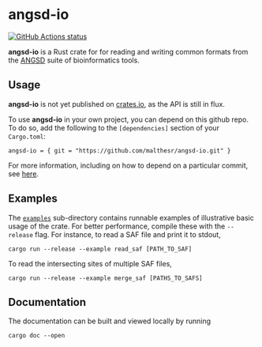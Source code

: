 # angsd-io

[![GitHub Actions status](https://github.com/malthesr/angsd-io/workflows/CI/badge.svg)](https://github.com/malthesr/angsd-io/actions)

**angsd-io** is a Rust crate for for reading and writing common formats from the [ANGSD](https://github.com/ANGSD/angsd) suite of bioinformatics tools.

## Usage

**angsd-io** is not yet published on [crates.io](https://crates.io/), as the API is still in flux.

To use **angsd-io** in your own project, you can depend on this github repo. To do so, add the following to the `[dependencies]` section of your `Cargo.toml`:

```
angsd-io = { git = "https://github.com/malthesr/angsd-io.git" }
```

For more information, including on how to depend on a particular commit, see [here](https://doc.rust-lang.org/cargo/reference/specifying-dependencies.html#specifying-dependencies-from-git-repositories).

## Examples

The [`examples`](examples/) sub-directory contains runnable examples of illustrative basic usage of the crate. For better performance, compile these with the `--release` flag. For instance, to read a SAF file and print it to stdout,

```
cargo run --release --example read_saf [PATH_TO_SAF]
```

To read the intersecting sites of multiple SAF files,

```
cargo run --release --example merge_saf [PATHS_TO_SAFS] 
```

## Documentation

The documentation can be built and viewed locally by running

```
cargo doc --open
```
